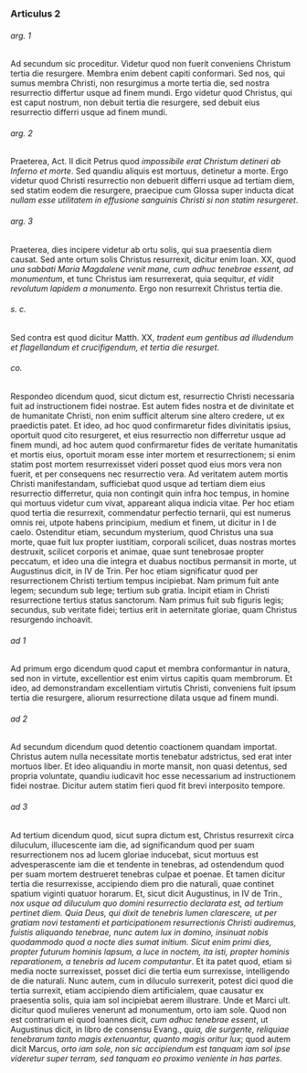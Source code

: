 ### Articulus 2

###### arg. 1
Ad secundum sic proceditur. Videtur quod non fuerit conveniens Christum tertia die resurgere. Membra enim debent capiti conformari. Sed nos, qui sumus membra Christi, non resurgimus a morte tertia die, sed nostra resurrectio differtur usque ad finem mundi. Ergo videtur quod Christus, qui est caput nostrum, non debuit tertia die resurgere, sed debuit eius resurrectio differri usque ad finem mundi.

###### arg. 2
Praeterea, Act. II dicit Petrus quod *impossibile erat Christum detineri ab Inferno et morte*. Sed quandiu aliquis est mortuus, detinetur a morte. Ergo videtur quod Christi resurrectio non debuerit differri usque ad tertiam diem, sed statim eodem die resurgere, praecipue cum Glossa super inducta dicat *nullam esse utilitatem in effusione sanguinis Christi si non statim resurgeret*.

###### arg. 3
Praeterea, dies incipere videtur ab ortu solis, qui sua praesentia diem causat. Sed ante ortum solis Christus resurrexit, dicitur enim Ioan. XX, quod *una sabbati Maria Magdalene venit mane, cum adhuc tenebrae essent, ad monumentum*, et tunc Christus iam resurrexerat, quia sequitur, *et vidit revolutum lapidem a monumento*. Ergo non resurrexit Christus tertia die.

###### s. c.
Sed contra est quod dicitur Matth. XX, *tradent eum gentibus ad illudendum et flagellandum et crucifigendum, et tertia die resurget*.

###### co.
Respondeo dicendum quod, sicut dictum est, resurrectio Christi necessaria fuit ad instructionem fidei nostrae. Est autem fides nostra et de divinitate et de humanitate Christi, non enim sufficit alterum sine altero credere, ut ex praedictis patet. Et ideo, ad hoc quod confirmaretur fides divinitatis ipsius, oportuit quod cito resurgeret, et eius resurrectio non differretur usque ad finem mundi, ad hoc autem quod confirmaretur fides de veritate humanitatis et mortis eius, oportuit moram esse inter mortem et resurrectionem; si enim statim post mortem resurrexisset videri posset quod eius mors vera non fuerit, et per consequens nec resurrectio vera. Ad veritatem autem mortis Christi manifestandam, sufficiebat quod usque ad tertiam diem eius resurrectio differretur, quia non contingit quin infra hoc tempus, in homine qui mortuus videtur cum vivat, appareant aliqua indicia vitae. Per hoc etiam quod tertia die resurrexit, commendatur perfectio ternarii, qui est numerus omnis rei, utpote habens principium, medium et finem, ut dicitur in I de caelo. Ostenditur etiam, secundum mysterium, quod Christus una sua morte, quae fuit lux propter iustitiam, corporali scilicet, duas nostras mortes destruxit, scilicet corporis et animae, quae sunt tenebrosae propter peccatum, et ideo una die integra et duabus noctibus permansit in morte, ut Augustinus dicit, in IV de Trin. Per hoc etiam significatur quod per resurrectionem Christi tertium tempus incipiebat. Nam primum fuit ante legem; secundum sub lege; tertium sub gratia. Incipit etiam in Christi resurrectione tertius status sanctorum. Nam primus fuit sub figuris legis; secundus, sub veritate fidei; tertius erit in aeternitate gloriae, quam Christus resurgendo inchoavit.

###### ad 1
Ad primum ergo dicendum quod caput et membra conformantur in natura, sed non in virtute, excellentior est enim virtus capitis quam membrorum. Et ideo, ad demonstrandam excellentiam virtutis Christi, conveniens fuit ipsum tertia die resurgere, aliorum resurrectione dilata usque ad finem mundi.

###### ad 2
Ad secundum dicendum quod detentio coactionem quandam importat. Christus autem nulla necessitate mortis tenebatur adstrictus, sed erat inter mortuos liber. Et ideo aliquandiu in morte mansit, non quasi detentus, sed propria voluntate, quandiu iudicavit hoc esse necessarium ad instructionem fidei nostrae. Dicitur autem statim fieri quod fit brevi interposito tempore.

###### ad 3
Ad tertium dicendum quod, sicut supra dictum est, Christus resurrexit circa diluculum, illucescente iam die, ad significandum quod per suam resurrectionem nos ad lucem gloriae inducebat, sicut mortuus est advesperascente iam die et tendente in tenebras, ad ostendendum quod per suam mortem destrueret tenebras culpae et poenae. Et tamen dicitur tertia die resurrexisse, accipiendo diem pro die naturali, quae continet spatium viginti quatuor horarum. Et, sicut dicit Augustinus, in IV de Trin., *nox usque ad diluculum quo domini resurrectio declarata est, ad tertium pertinet diem. Quia Deus, qui dixit de tenebris lumen clarescere, ut per gratiam novi testamenti et participationem resurrectionis Christi audiremus, fuistis aliquando tenebrae, nunc autem lux in domino, insinuat nobis quodammodo quod a nocte dies sumat initium. Sicut enim primi dies, propter futurum hominis lapsum, a luce in noctem, ita isti, propter hominis reparationem, a tenebris ad lucem computantur*. Et ita patet quod, etiam si media nocte surrexisset, posset dici die tertia eum surrexisse, intelligendo de die naturali. Nunc autem, cum in diluculo surrexerit, potest dici quod die tertia surrexit, etiam accipiendo diem artificialem, quae causatur ex praesentia solis, quia iam sol incipiebat aerem illustrare. Unde et Marci ult. dicitur quod mulieres venerunt ad monumentum, orto iam sole. Quod non est contrarium ei quod Ioannes dicit, *cum adhuc tenebrae essent*, ut Augustinus dicit, in libro de consensu Evang., *quia, die surgente, reliquiae tenebrarum tanto magis extenuantur, quanto magis oritur lux*; quod autem dicit Marcus, *orto iam sole, non sic accipiendum est tanquam iam sol ipse videretur super terram, sed tanquam eo proximo veniente in has partes*.

